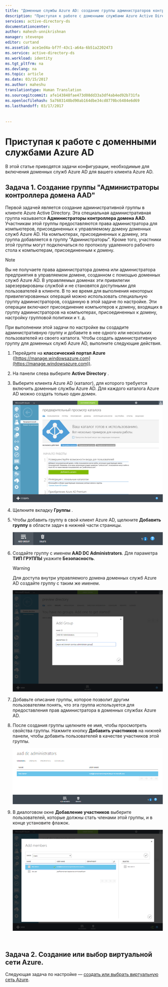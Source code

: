 ```yaml
---
title: "Доменные службы Azure AD: создание группы администраторов контроллера домена AAD | Документация Майкрософт"
description: "Приступая к работе с доменными службами Azure Active Directory"
services: active-directory-ds
documentationcenter: 
author: mahesh-unnikrishnan
manager: stevenpo
editor: curtand
ms.assetid: ace1ed4a-bf7f-43c1-a64a-6b51a2202473
ms.service: active-directory-ds
ms.workload: identity
ms.tgt_pltfrm: na
ms.devlang: na
ms.topic: article
ms.date: 03/15/2017
ms.author: maheshu
translationtype: Human Translation
ms.sourcegitcommit: afe143848fae473d08dd33a3df4ab4ed92b731fa
ms.openlocfilehash: 5a7603148bd90ab164dbe34cd8770bc6484e6d69
ms.lasthandoff: 03/17/2017


---
```

# <a name="get-started-with-azure-ad-domain-services"></a>Приступая к работе с доменными службами Azure AD
В этой статье приводятся задачи конфигурации, необходимые для включения доменных служб Azure AD для вашего клиента Azure AD.

## <a name="task-1-create-the-aad-dc-administrators-group"></a>Задача 1. Создание группы "Администраторы контроллера домена AAD"
Первой задачей является создание административной группы в клиенте Azure Active Directory. Эта специальная административная группа называется **Администраторы контроллера домена AAD**. Участникам этой группы предоставляются права администратора для компьютеров, присоединенных к управляемому домену доменных служб Azure AD. На компьютерах, присоединенных к домену, эта группа добавляется в группу "Администраторы". Кроме того, участники этой группы могут подключаться по протоколу удаленного рабочего стола к компьютерам, присоединенным к домену.  

> [!NOTE]
> Вы не получаете права администратора домена или администратора предприятия в управляемом домене, созданном с помощью доменных служб Azure AD. В управляемых доменах эти привилегии зарезервированы службой и не становятся доступными для пользователей в клиенте. В то же время для выполнения некоторых привилегированных операций можно использовать специальную группу администраторов, созданную в этой задаче по настройке. Эти операции включают присоединение компьютеров к домену, входящих в группу администраторов на компьютерах, присоединенных к домену, настройку групповой политики и т. д.
>
>

При выполнении этой задачи по настройке вы создадите административную группу и добавите в нее одного или нескольких пользователей из своего каталога. Чтобы создать административную группу для доменных служб Azure AD, выполните следующие действия.

1. Перейдите на **классический портал Azure** ([https://manage.windowsazure.com](https://manage.windowsazure.com)).
2. На панели слева выберите **Active Directory** .
3. Выберите клиента Azure AD (каталог), для которого требуется включить доменные службы Azure AD. Для каждого каталога Azure AD можно создать только один домен.

    ![Выбор каталога Azure AD](./media/active-directory-domain-services-getting-started/select-aad-directory.png)
4. Щелкните вкладку **Группы** .
5. Чтобы добавить группу в свой клиент Azure AD, щелкните **Добавить группу** в области задач в нижней части страницы.

    ![Кнопка "Добавить группу"](./media/active-directory-domain-services-getting-started/add-group-button.png)
6. Создайте группу с именем **AAD DC Administrators**. Для параметра **ТИП ГРУППЫ** укажите **Безопасность**.

   > [!WARNING]
   > Для доступа внутри управляемого домена доменных служб Azure AD создайте группу с таким же именем.
   >
   >

    ![Создание группы администраторов](./media/active-directory-domain-services-getting-started/create-admin-group.png)
7. Добавьте описание группы, которое позволит другим пользователям понять, что эта группа используется для предоставления прав администратора в доменных службах Azure AD.
8. После создания группы щелкните ее имя, чтобы просмотреть свойства группы. Нажмите кнопку **Добавить участников** на нижней панели, чтобы добавить пользователей в качестве участников этой группы.

    ![Кнопка "Добавить участников"](./media/active-directory-domain-services-getting-started/add-group-members-button.png)
9. В диалоговом окне **Добавление участников** выберите пользователей, которые должны стать членами этой группы, и в конце установите флажок.

    ![Добавление пользователей в группу администраторов](./media/active-directory-domain-services-getting-started/add-group-members.png)

<br>

## <a name="task-2-create-or-select-an-azure-virtual-network"></a>Задача 2. Создание или выбор виртуальной сети Azure.
Следующая задача по настройке — [создать или выбрать виртуальную сеть Azure](active-directory-ds-getting-started-vnet.md).

